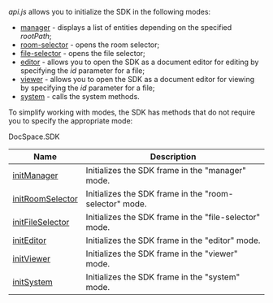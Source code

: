 *api.js* allows you to initialize the SDK in the following modes:

* [manager](/docspace/jssdk/initmodes/manager) - displays a list of entities depending on the specified *rootPath*;
* [room-selector](/docspace/jssdk/initmodes/roomselector) - opens the room selector;
* [file-selector](/docspace/jssdk/initmodes/fileselector) - opens the file selector;
* [editor](/docspace/jssdk/initmodes/editor) - allows you to open the SDK as a document editor for editing by specifying the *id* parameter for a file;
* [viewer](/docspace/jssdk/initmodes/viewer) - allows you to open the SDK as a document editor for viewing by specifying the *id* parameter for a file;
* [system](/docspace/jssdk/initmodes/system) - calls the system methods.

To simplify working with modes, the SDK has methods that do not require you to specify the appropriate mode:

DocSpace.SDK

| Name                                                         | Description                                            |
| ------------------------------------------------------------ | ------------------------------------------------------ |
| [initManager](/docspace/jssdk/methods#initManager)           | Initializes the SDK frame in the "manager" mode.       |
| [initRoomSelector](/docspace/jssdk/methods#initRoomSelector) | Initializes the SDK frame in the "room-selector" mode. |
| [initFileSelector](/docspace/jssdk/methods#initFileSelector) | Initializes the SDK frame in the "file-selector" mode. |
| [initEditor](/docspace/jssdk/methods#initEditor)             | Initializes the SDK frame in the "editor" mode.        |
| [initViewer](/docspace/jssdk/methods#initViewer)             | Initializes the SDK frame in the "viewer" mode.        |
| [initSystem](/docspace/jssdk/methods#initSystem)             | Initializes the SDK frame in the "system" mode.        |
